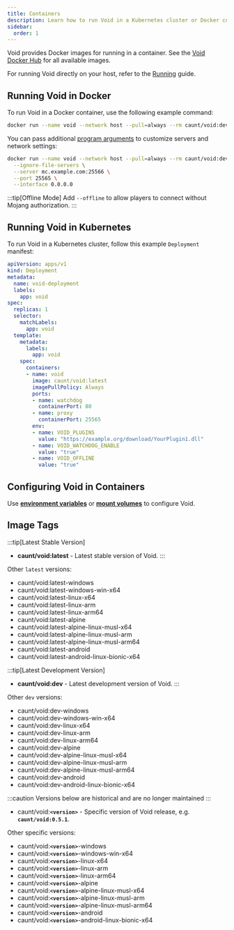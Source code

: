 ```yaml
---
title: Containers
description: Learn how to run Void in a Kubernetes cluster or Docker container.
sidebar:
  order: 1
---
```


Void provides Docker images for running in a container.
See the [Void Docker Hub](https://hub.docker.com/r/caunt/void/tags) for all available images.

For running Void directly on your host, refer to the [Running](/docs/getting-started/running/) guide.

## Running Void in Docker
To run Void in a Docker container, use the following example command:
```bash
docker run --name void --network host --pull=always --rm caunt/void:dev
```

You can pass additional [program arguments](/docs/configuration/program-arguments/) to customize servers and network settings:

```bash
docker run --name void --network host --pull=always --rm caunt/void:dev \
  --ignore-file-servers \
  --server mc.example.com:25566 \
  --port 25565 \
  --interface 0.0.0.0
```

:::tip[Offline Mode]
Add `--offline` to allow players to connect without Mojang authorization.
:::

## Running Void in Kubernetes
To run Void in a Kubernetes cluster, follow this example `Deployment` manifest:
```yaml
apiVersion: apps/v1
kind: Deployment
metadata:
  name: void-deployment
  labels:
    app: void
spec:
  replicas: 1
  selector:
    matchLabels:
      app: void
  template:
    metadata:
      labels:
        app: void
    spec:
      containers:
      - name: void
        image: caunt/void:latest
        imagePullPolicy: Always
        ports:
        - name: watchdog
          containerPort: 80
        - name: proxy
          containerPort: 25565
        env:
        - name: VOID_PLUGINS
          value: "https://example.org/download/YourPlugin1.dll"
        - name: VOID_WATCHDOG_ENABLE
          value: "true"
        - name: VOID_OFFLINE
          value: "true"
```

## Configuring Void in Containers
Use [**environment variables**](/docs/configuration/environment-variables/) or [**mount volumes**](/docs/configuration/in-file/) to configure Void.


## Image Tags
:::tip[Latest Stable Version]
- **caunt/void:latest** - Latest stable version of Void.
:::

Other `latest` versions:
- caunt/void:latest-windows
- caunt/void:latest-windows-win-x64
- caunt/void:latest-linux-x64
- caunt/void:latest-linux-arm
- caunt/void:latest-linux-arm64
- caunt/void:latest-alpine
- caunt/void:latest-alpine-linux-musl-x64
- caunt/void:latest-alpine-linux-musl-arm
- caunt/void:latest-alpine-linux-musl-arm64
- caunt/void:latest-android
- caunt/void:latest-android-linux-bionic-x64

:::tip[Latest Development Version]
- **caunt/void:dev** - Latest development version of Void.
:::

Other `dev` versions:
- caunt/void:dev-windows
- caunt/void:dev-windows-win-x64
- caunt/void:dev-linux-x64
- caunt/void:dev-linux-arm
- caunt/void:dev-linux-arm64
- caunt/void:dev-alpine
- caunt/void:dev-alpine-linux-musl-x64
- caunt/void:dev-alpine-linux-musl-arm
- caunt/void:dev-alpine-linux-musl-arm64
- caunt/void:dev-android
- caunt/void:dev-android-linux-bionic-x64

:::caution
Versions below are historical and are no longer maintained
:::

- caunt/void:**`<version>`** - Specific version of Void release, e.g. **`caunt/void:0.5.1`**.

Other specific versions:
- caunt/void:**`<version>`**-windows
- caunt/void:**`<version>`**-windows-win-x64
- caunt/void:**`<version>`**-linux-x64
- caunt/void:**`<version>`**-linux-arm
- caunt/void:**`<version>`**-linux-arm64
- caunt/void:**`<version>`**-alpine
- caunt/void:**`<version>`**-alpine-linux-musl-x64
- caunt/void:**`<version>`**-alpine-linux-musl-arm
- caunt/void:**`<version>`**-alpine-linux-musl-arm64
- caunt/void:**`<version>`**-android
- caunt/void:**`<version>`**-android-linux-bionic-x64